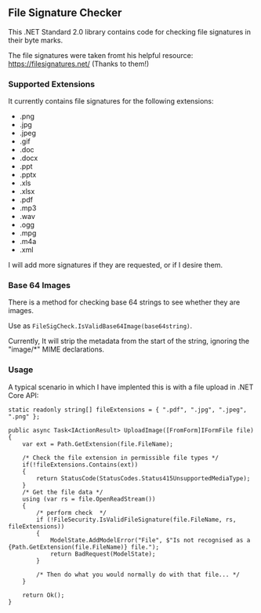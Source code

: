
## File Signature Checker

This .NET Standard 2.0 library contains code for checking file signatures in their byte marks.

The file signatures were taken fromt his helpful resource: https://filesignatures.net/ (Thanks to them!)

### Supported Extensions

It currently contains file signatures for the following extensions:
- .png
- .jpg
- .jpeg
- .gif
- .doc
- .docx
- .ppt
- .pptx
- .xls
- .xlsx
- .pdf
- .mp3
- .wav
- .ogg
- .mpg
- .m4a
- .xml

I will add more signatures if they are requested, or if I desire them.

### Base 64 Images

There is a method for checking base 64 strings to see whether they are images.

Use as `FileSigCheck.IsValidBase64Image(base64string)`.

Currently, It will strip the metadata from the start of the string, ignoring the "image/*" MIME declarations.

### Usage

A typical scenario in which I have implented this is with a file upload in .NET Core API:

```
static readonly string[] fileExtensions = { ".pdf", ".jpg", ".jpeg", ".png" };

public async Task<IActionResult> UploadImage([FromForm]IFormFile file)
{
    var ext = Path.GetExtension(file.FileName);

    /* Check the file extension in permissible file types */
    if(!fileExtensions.Contains(ext))
    {
        return StatusCode(StatusCodes.Status415UnsupportedMediaType);
    }
    /* Get the file data */
    using (var rs = file.OpenReadStream())
    {
        /* perform check  */
        if (!FileSecurity.IsValidFileSignature(file.FileName, rs, fileExtensions))
        {
            ModelState.AddModelError("File", $"Is not recognised as a {Path.GetExtension(file.FileName)} file.");
            return BadRequest(ModelState);
        }

        /* Then do what you would normally do with that file... */
    }

    return Ok();
}

```
